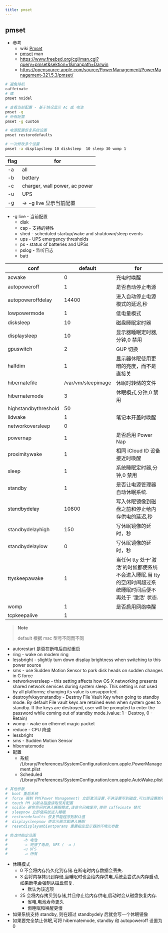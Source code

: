 ```yaml
---
title: pmset
---
```


## pmset

- 参考
  - wiki [Pmset](https://en.wikipedia.org/wiki/Pmset)
  - [pmset](https://www.dssw.co.uk/reference/pmset.html) man
  - https://www.freebsd.org/cgi/man.cgi?query=pmset&sektion=1&manpath=Darwin
  - https://opensource.apple.com/source/PowerManagement/PowerManagement-321.5.3/pmset/

```bash
# 避免待机
caffeinate
# 或
pmset noidel

# 查看当前配置 - 基于情况显示 AC 或 电池
pmset -g
# 所有配置
pmset -g custom

# 电源配置恢复系统设置
pmset restoredefaults

# 一次修改多个设置
pmset -a displaysleep 10 disksleep	10 sleep 30 womp 1
```

| flag | for                           |
| ---- | ----------------------------- |
| -a   | all                           |
| -b   | bettery                       |
| -c   | charger, wall power, ac power |
| -u   | UPS                           |
| -g   | -> -g live 显示当前配置       |

- -g live - 当前配置
  - disk
  - cap - 支持的特性
  - shed - scheduled startup/wake and shutdown/sleep events
  - ups - UPS emergency thresholds
  - ps - status of batteries and	UPSs
  - pslog - 监听日志
  - batt


| conf                 | default            | for                                                                                                        |
| -------------------- | ------------------ | ---------------------------------------------------------------------------------------------------------- |
| acwake               | 0                  | 充电时唤醒                                                                                                 |
| autopoweroff         | 1                  | 是否自动停止电源                                                                                           |
| autopoweroffdelay    | 14400              | 进入自动停止电源模式的延迟,秒                                                                              |
| lowpowermode         | 1                  | 低电量模式                                                                                                 |
| disksleep            | 10                 | 磁盘睡眠定时器                                                                                             |
| displaysleep         | 10                 | 显示器睡眠定时器,分钟,0 禁用                                                                               |
| gpuswitch            | 2                  | GUP 切换                                                                                                   |
| halfdim              | 1                  | 显示器休眠使用更暗的亮度，而不是直接关                                                                     |
| hibernatefile        | /var/vm/sleepimage | 休眠时转储的文件                                                                                           |
| hibernatemode        | 3                  | 休眠模式,分钟,0 禁用                                                                                       |
| highstandbythreshold | 50                 |
| lidwake              | 1                  | 笔记本开盖时唤醒                                                                                           |
| networkoversleep     | 0                  |
| powernap             | 1                  | 是否启用 Power Nap                                                                                         |
| proximitywake        | 1                  | 相同 iCloud ID 设备接近时唤醒                                                                              |
| sleep                | 1                  | 系统睡眠定时器,分钟,0 禁用                                                                                 |
| standby              | 1                  | 是否让电源管理器自动休眠系统.                                                                              |
| ~~standbydelay~~     | 10800              | 写入休眠镜像到磁盘之前和停止给内存供电的延迟,秒                                                            |
| standbydelayhigh     | 150                | 写休眠镜像的延时，秒                                                                                       |
| standbydelaylow      | 0                  | 写休眠镜像的延时，秒                                                                                       |
| ttyskeepawake        | 1                  | 当任何 tty 处于'激活'的时候都使系统不会进入睡眠.当 tty 的空闲时间超过系统睡眠时间后便不再处于 '激活' 状态. |
| womp                 | 1                  | 是否启用网络唤醒                                                                                           |
| tcpkeepalive         | 1                  |

> **Note**
>
> default 根据 mac 型号不同而不同

- autorestart 是否在断电后自动重启
- ring - wake on modem ring
- lessbright - slightly turn down display brightness when switching to this power source
- sms - use Sudden Motion Sensor to park disk heads on sudden changes in G force
- networkoversleep - this setting affects how OS X networking presents shared network services during system sleep. This setting is not used by all platforms; changing its value is unsupported.
- destroyfvkeyonstandby - Destroy File Vault Key when going to standby mode. By default File vault keys are retained even when system goes to standby. If the keys are destroyed, user will be prompted to enter the password while coming out of standby mode.(value: 1 - Destroy, 0 - Retain)
- womp - wake on ethernet magic packet
- reduce - CPU 降速
- lessbright
- sms - Sudden Motion Sensor
- hibernatemode
- 配置
  - 系统 /Library/Preferences/SystemConfiguration/com.apple.PowerManagement.plist
  - Scheduled /Library/Preferences/SystemConfiguration/com.apple.AutoWake.plist

```bash
# 其他参数
#  boot 重启系统
#  force 强制 PM(Power Management) 立即激活设置.不讲设置写到磁盘,可以使设置能够很容易被重写.当在特殊场景下 PM 未运行时很有帮助.
#  touch PM 从新从磁盘读取现有配置
#  noidle 避免空闲时进入睡眠模式,该命令已被废弃,使用 caffeinate 替代
#  sleepnow 立即使系统进入睡眠
#  restoredefaults 恢复节能程序到默认值
#  displaysleepnow 使显示器立即进入睡眠
#  resetdisplayambientparams 重置指定显示器的环境光参数

# 修改时指定范围
#		-b 电池
#		-c 链接了电源, UPS ( -u )
#		-u UPS
#		-a 所有
```

- 休眠模式
  - 0 不会将内存持久化到存储.在断电时内存数据会丢失.
  - 3 会将内存拷贝到存储,当睡眠时也会给内存供电,系统会尝试从内存启动,如果断电会强制从磁盘恢复.
    - 默认为该选项
  - 25 会将内存拷贝到存储,并且停止给内存供电,启动时会从磁盘恢复内存.
    - 省电,电池寿命更久
    - 但睡眠和唤醒更慢
- 如果系统支持 standby, 则在超过 standbydely 后就会写一个休眠镜像
- 如果要完全禁止休眠,可将 hibernatemode, standby 和 autopoweroff 设置为 0

